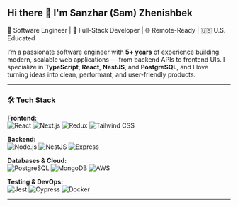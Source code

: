 ## Hi there 👋 I'm Sanzhar (Sam) Zhenishbek

🚀 Software Engineer | 🧠 Full-Stack Developer | 🌐 Remote-Ready | 🇺🇸 U.S. Educated

I’m a passionate software engineer with **5+ years** of experience building modern, scalable web applications — from backend APIs to frontend UIs. I specialize in **TypeScript**, **React**, **NestJS**, and **PostgreSQL**, and I love turning ideas into clean, performant, and user-friendly products.

---

### 🛠️ Tech Stack

**Frontend:**  
![React](https://img.shields.io/badge/-React-61DAFB?style=flat&logo=react&logoColor=black)
![Next.js](https://img.shields.io/badge/-Next.js-000?style=flat&logo=nextdotjs)
![Redux](https://img.shields.io/badge/-Redux-764ABC?style=flat&logo=redux&logoColor=white)
![Tailwind CSS](https://img.shields.io/badge/-Tailwind-06B6D4?style=flat&logo=tailwindcss&logoColor=white)

**Backend:**  
![Node.js](https://img.shields.io/badge/-Node.js-339933?style=flat&logo=node.js&logoColor=white)
![NestJS](https://img.shields.io/badge/-NestJS-E0234E?style=flat&logo=nestjs&logoColor=white)
![Express](https://img.shields.io/badge/-Express-000?style=flat&logo=express&logoColor=white)

**Databases & Cloud:**  
![PostgreSQL](https://img.shields.io/badge/-PostgreSQL-336791?style=flat&logo=postgresql&logoColor=white)
![MongoDB](https://img.shields.io/badge/-MongoDB-47A248?style=flat&logo=mongodb&logoColor=white)
![AWS](https://img.shields.io/badge/-AWS-232F3E?style=flat&logo=amazonaws)

**Testing & DevOps:**  
![Jest](https://img.shields.io/badge/-Jest-C21325?style=flat&logo=jest&logoColor=white)
![Cypress](https://img.shields.io/badge/-Cypress-17202C?style=flat&logo=cypress)
![Docker](https://img.shields.io/badge/-Docker-2496ED?style=flat&logo=docker&logoColor=white)

---
